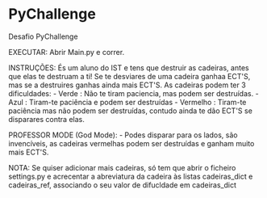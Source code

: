 # PyChallenge
Desafio PyChallenge

EXECUTAR:
Abrir Main.py e correr.

INSTRUÇÕES:
  És um aluno do IST e tens que destruir as cadeiras, antes que elas te destruam a ti!
  Se te desviares de uma cadeira ganhaa ECT'S, mas se a destruires ganhas ainda mais ECT'S.
  As cadeiras podem ter 3 dificuldades:
    - Verde : Não te tiram paciencia, mas podem ser destruídas.
    - Azul : Tiram-te paciência e podem ser destruídas
    - Vermelho : Tiram-te paciência mas não podem ser destruídas, contudo
    ainda te dão ECT'S se disparares contra elas.
    
  PROFESSOR MODE (God Mode):
    - Podes disparar para os lados, são invencíveis, as cadeiras vermelhas podem ser destruídas
    e ganham muito mais ECT'S.
  
NOTA: Se quiser adicionar mais cadeiras, só tem que abrir o ficheiro settings.py e acrecentar
  a abreviatura da cadeira às listas cadeiras_dict e cadeiras_ref, associando o seu valor de
  difucldade em cadeiras_dict

